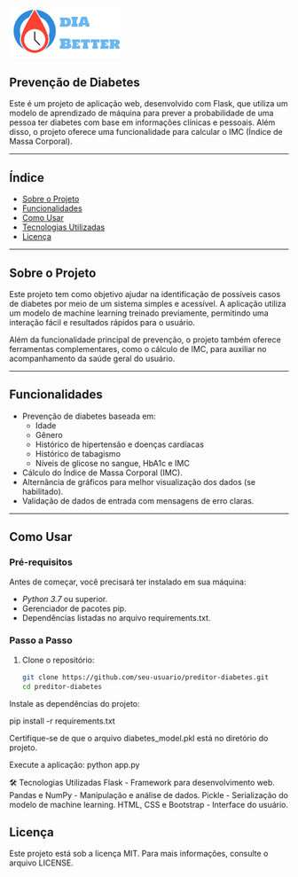 <img id="logo" src="static/logo.svg" alt="logo" width="200">

## Prevenção de Diabetes

Este é um projeto de aplicação web, desenvolvido com Flask, que utiliza um modelo de aprendizado de máquina para prever a probabilidade de uma pessoa ter diabetes com base em informações clínicas e pessoais. Além disso, o projeto oferece uma funcionalidade para calcular o IMC (Índice de Massa Corporal).

---

## Índice

- [Sobre o Projeto](#sobre-o-projeto)
- [Funcionalidades](#funcionalidades)
- [Como Usar](#como-usar)
- [Tecnologias Utilizadas](#tecnologias-utilizadas)
- [Licença](#licença)

---

##  Sobre o Projeto

Este projeto tem como objetivo ajudar na identificação de possíveis casos de diabetes por meio de um sistema simples e acessível. A aplicação utiliza um modelo de machine learning treinado previamente, permitindo uma interação fácil e resultados rápidos para o usuário.

Além da funcionalidade principal de prevenção, o projeto também oferece ferramentas complementares, como o cálculo de IMC, para auxiliar no acompanhamento da saúde geral do usuário.

---

##  Funcionalidades

- Prevenção de diabetes baseada em:
  - Idade
  - Gênero
  - Histórico de hipertensão e doenças cardíacas
  - Histórico de tabagismo
  - Níveis de glicose no sangue, HbA1c e IMC
- Cálculo do Índice de Massa Corporal (IMC).
- Alternância de gráficos para melhor visualização dos dados (se habilitado).
- Validação de dados de entrada com mensagens de erro claras.

---

##  Como Usar

### Pré-requisitos
Antes de começar, você precisará ter instalado em sua máquina:
- *Python 3.7* ou superior.
- Gerenciador de pacotes pip.
- Dependências listadas no arquivo requirements.txt.

### Passo a Passo

1. Clone o repositório:
   ```bash
   git clone https://github.com/seu-usuario/preditor-diabetes.git
   cd preditor-diabetes
Instale as dependências do projeto:

pip install -r requirements.txt

Certifique-se de que o arquivo diabetes_model.pkl está no diretório do projeto.

Execute a aplicação:
python app.py

🛠 Tecnologias Utilizadas
Flask - Framework para desenvolvimento web.
Pandas e NumPy - Manipulação e análise de dados.
Pickle - Serialização do modelo de machine learning.
HTML, CSS e Bootstrap - Interface do usuário.

## Licença
Este projeto está sob a licença MIT. Para mais informações, consulte o arquivo LICENSE.
